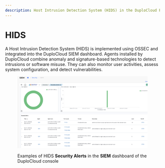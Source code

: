 ```yaml
---
description: Host Intrusion Detection System (HIDS) in the DuploCloud Portal
---
```


# HIDS

A Host Intrusion Detection System (HIDS) is implemented using OSSEC and integrated into the DuploCloud SIEM dashboard. Agents installed by DuploCloud combine anomaly and signature-based technologies to detect intrusions or software misuse. They can also monitor user activities, assess system configuration, and detect vulnerabilities.

<figure><img src="../../.gitbook/assets/image (405).png" alt=""><figcaption><p>Examples of HIDS <strong>Security Alerts</strong> in the <strong>SIEM</strong> dashboard of the DuploCloud console</p></figcaption></figure>
